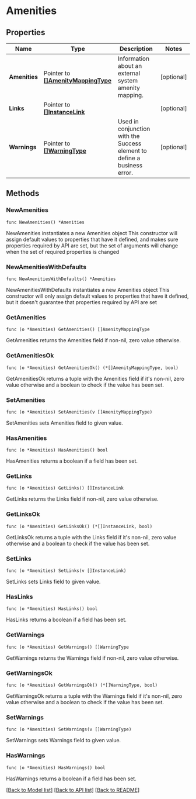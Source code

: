 # Amenities

## Properties

Name | Type | Description | Notes
------------ | ------------- | ------------- | -------------
**Amenities** | Pointer to [**[]AmenityMappingType**](AmenityMappingType.md) | Information about an external system amenity mapping. | [optional] 
**Links** | Pointer to [**[]InstanceLink**](InstanceLink.md) |  | [optional] 
**Warnings** | Pointer to [**[]WarningType**](WarningType.md) | Used in conjunction with the Success element to define a business error. | [optional] 

## Methods

### NewAmenities

`func NewAmenities() *Amenities`

NewAmenities instantiates a new Amenities object
This constructor will assign default values to properties that have it defined,
and makes sure properties required by API are set, but the set of arguments
will change when the set of required properties is changed

### NewAmenitiesWithDefaults

`func NewAmenitiesWithDefaults() *Amenities`

NewAmenitiesWithDefaults instantiates a new Amenities object
This constructor will only assign default values to properties that have it defined,
but it doesn't guarantee that properties required by API are set

### GetAmenities

`func (o *Amenities) GetAmenities() []AmenityMappingType`

GetAmenities returns the Amenities field if non-nil, zero value otherwise.

### GetAmenitiesOk

`func (o *Amenities) GetAmenitiesOk() (*[]AmenityMappingType, bool)`

GetAmenitiesOk returns a tuple with the Amenities field if it's non-nil, zero value otherwise
and a boolean to check if the value has been set.

### SetAmenities

`func (o *Amenities) SetAmenities(v []AmenityMappingType)`

SetAmenities sets Amenities field to given value.

### HasAmenities

`func (o *Amenities) HasAmenities() bool`

HasAmenities returns a boolean if a field has been set.

### GetLinks

`func (o *Amenities) GetLinks() []InstanceLink`

GetLinks returns the Links field if non-nil, zero value otherwise.

### GetLinksOk

`func (o *Amenities) GetLinksOk() (*[]InstanceLink, bool)`

GetLinksOk returns a tuple with the Links field if it's non-nil, zero value otherwise
and a boolean to check if the value has been set.

### SetLinks

`func (o *Amenities) SetLinks(v []InstanceLink)`

SetLinks sets Links field to given value.

### HasLinks

`func (o *Amenities) HasLinks() bool`

HasLinks returns a boolean if a field has been set.

### GetWarnings

`func (o *Amenities) GetWarnings() []WarningType`

GetWarnings returns the Warnings field if non-nil, zero value otherwise.

### GetWarningsOk

`func (o *Amenities) GetWarningsOk() (*[]WarningType, bool)`

GetWarningsOk returns a tuple with the Warnings field if it's non-nil, zero value otherwise
and a boolean to check if the value has been set.

### SetWarnings

`func (o *Amenities) SetWarnings(v []WarningType)`

SetWarnings sets Warnings field to given value.

### HasWarnings

`func (o *Amenities) HasWarnings() bool`

HasWarnings returns a boolean if a field has been set.


[[Back to Model list]](../README.md#documentation-for-models) [[Back to API list]](../README.md#documentation-for-api-endpoints) [[Back to README]](../README.md)


